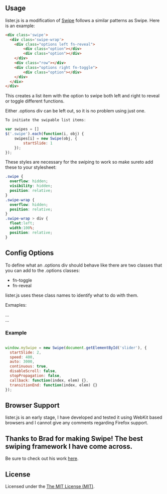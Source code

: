 ## Usage
lister.js is a modification of <a href="https://github.com/bradbirdsall/Swipe" alt="_blank">Swipe</a> follows a similar patterns as Swipe. Here is an example:

``` html
<div class='swipe'>
  <div class='swipe-wrap'>
    <div class="options left fn-reveal">
        <div class="option"></div>
        <div class="option"></div>
    </div>
    <div class="row"></div>
    <div class="options right fn-toggle">
        <div class="option"></div>
    </div>
  </div>
</div>
```

This creates a list item with the option to swipe both left and right to reveal or toggle different functions.

Either .options div can be left out, so it is no problem using just one.

``` js
To initiate the swipable list items:

var swipes = []
$('.swipe').each(function(i, obj) {
    swipes[i] = new Swipe(obj, {
        startSlide: 1
    });
});
```

These styles are necessary for the swiping to work so make sureto add these to your stylesheet:

``` css
.swipe {
  overflow: hidden;
  visibility: hidden;
  position: relative;
}
.swipe-wrap {
  overflow: hidden;
  position: relative;
}
.swipe-wrap > div {
  float:left;
  width:100%;
  position: relative;
}
```

## Config Options

To define what an .options div should behave like there are two classes that you can add to the .options classes:

- fn-toggle
- fn-reveal

lister.js uses these class names to identify what to do with them.

Exmaples:

<div class="options left fn-reveal">...</div>
<div class="options left fn-toggle">...</div>



### Example

``` js

window.mySwipe = new Swipe(document.getElementById('slider'), {
  startSlide: 2,
  speed: 400,
  auto: 3000,
  continuous: true,
  disableScroll: false,
  stopPropagation: false,
  callback: function(index, elem) {},
  transitionEnd: function(index, elem) {}
});

```


## Browser Support
lister.js is an early stage, I have developed and tested it using WebKit based browsers and I cannot give any comments regarding Firefox support.


## Thanks to Brad for making Swipe! The best swiping framework I have come across.

Be sure to check out his work <a href="https://github.com/bradbirdsall/" target="_blank">here</a>.

## License
Licensed under the [The MIT License (MIT)](http://opensource.org/licenses/MIT).

